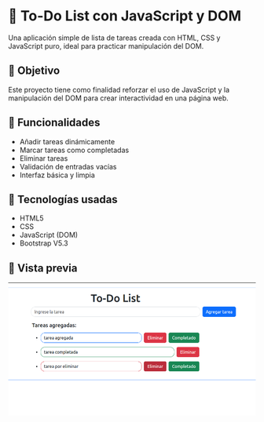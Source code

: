 # 📝 To-Do List con JavaScript y DOM

Una aplicación simple de lista de tareas creada con HTML, CSS y JavaScript puro, ideal para practicar manipulación del DOM.

## 🎯 Objetivo

Este proyecto tiene como finalidad reforzar el uso de JavaScript y la manipulación del DOM para crear interactividad en una página web.

## 🚀 Funcionalidades

- Añadir tareas dinámicamente
- Marcar tareas como completadas
- Eliminar tareas
- Validación de entradas vacías
- Interfaz básica y limpia

## 🧠 Tecnologías usadas

- HTML5
- CSS
- JavaScript (DOM)
- Bootstrap V5.3

## 📸 Vista previa

![Vista previa del TO-DO List](./img/img%20To-Do.png)
